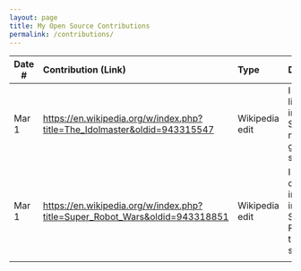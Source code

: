 ```yaml
---
layout: page
title: My Open Source Contributions
permalink: /contributions/
---
```


<!--
Type of the contribution should be "Wikipedia edit", "OpenStreet Map feature", "Documentation", "Course website", "Blog",
"Browse Add-on", etc.

The description should include a brief summary of what you did.

Replace the first row with your own contribution. 

-->





| Date #       | Contribution (Link)  | Type  | Description |
|---|:---|:---|:---|
| Mar 1   | https://en.wikipedia.org/w/index.php?title=The_Idolmaster&oldid=943315547   | Wikipedia edit    |   I added a little more info to the Social network games section.    |
| Mar 1   | https://en.wikipedia.org/w/index.php?title=Super_Robot_Wars&oldid=943318851    | Wikipedia edit    |   I updated outdated information in the Super Robot Wars titles section.   |
|     |     |     |      |
